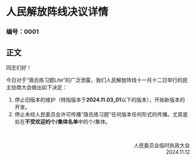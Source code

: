 # 人民解放阵线决议详情
### 编号：0001

## 正文

同志们好！

今日对于“唐氏练习题Lite”的广泛泄露，我们人民解放阵线十一月十二日举行的民主协商大会做出如下决定：

1. 停止旧版本的维护（特指版本于**2024.11.03_01**以下的版本），开始新版本的开发。
2. 停止未经人民委员会许可传播“唐氏练习题”任何版本任何形式的传播。尤其是处在**不受欢迎的个/集体名单**中的个/集体。


<br>
<p align="right">人民委员会临时执政大会<br>2024.11.12</p>

